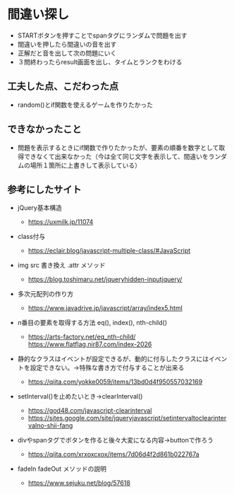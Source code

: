 # 間違い探し
- STARTボタンを押すことでspanタグにランダムで問題を出す
- 間違いを押したら間違いの音を出す
- 正解だと音を出して次の問題にいく
- ３問終わったらresult画面を出し、タイムとランクをわける

## 工夫した点、こだわった点
- random()とif関数を使えるゲームを作りたかった

## できなかったこと
- 問題を表示するときにif関数で作りたかったが、要素の順番を数字として取得できなくて出来なかった（今は全て同じ文字を表示して、間違いをランダムの場所１箇所に上書きして表示している）

## 参考にしたサイト
- jQuery基本構造  
  - https://uxmilk.jp/11074

- class付与 
  - https://eclair.blog/javascript-multiple-class/#JavaScript

- img src 書き換え .attr メソッド 
  - https://blog.toshimaru.net/jqueryhidden-inputjquery/

- 多次元配列の作り方
  - https://www.javadrive.jp/javascript/array/index5.html

- n番目の要素を取得する方法  eq(), index(), nth-child()
  - https://arts-factory.net/eq_nth-child/
  https://www.flatflag.nir87.com/index-2026

- 静的なクラスはイベントが設定できるが、動的に付与したクラスにはイベントを設定できない。→特殊な書き方で付与することが出来る
  - https://qiita.com/yokke0059/items/13bd0d4f950557032169

- setInterval()を止めたいとき→clearInterval()
  - https://god48.com/javascript-clearinterval 
  - https://sites.google.com/site/jqueryjavascript/setintervaltoclearintervalno-shii-fang

- divやspanタグでボタンを作ると後々大変になる内容→buttonで作ろう
  - https://qiita.com/xrxoxcxox/items/7d06d4f2d861b022767a

- fadeIn fadeOut メソッドの説明
  - https://www.sejuku.net/blog/57618